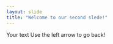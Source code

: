 ```yaml
---
layout: slide
title: "Welcome to our second slede!"
---
```

Your text
Use the left arrow to go back!
